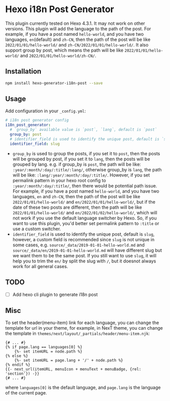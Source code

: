 # Hexo i18n Post Generator

This plugin currently tested on Hexo 4.3.1. It may not work on other versions. This plugin will add the language to the path of the post. For example, if you have a post named `hello-world`, and you have two languages, `en`(default) and `zh-CN`, then the path of the post will be like `2022/01/01/hello-world/` and `zh-CN/2022/01/01/hello-world/`. It also support group by post, which means the path will be like `2022/01/01/hello-world/` and `2022/01/01/hello-world/zh-CN/`.

## Installation

```bash
npm install hexo-generator-i18n-post --save
```

## Usage

Add configuration in your `_config.yml`:

```yaml
# i18n post generator config
i18n_post_generator:
  # `group_by` available value is `post`, `lang`, default is `post`
  group_by: post
  # identifier_field is used to identify the unique post, default is `slug`, however, a custom field is recommended
  identifier_field: slug
```

- `group_by` is used to group the posts, if you set it to `post`, then the posts will be grouped by post, if you set it to `lang`, then the posts will be grouped by lang. e.g. if group_by is `post`, the path will be like: `:year/:month/:day/:title/:lang/`, otherwise group_by is `lang`, the path will be like: `:lang/:year/:month/:day/:title/`. However, if you set permalink pattern in your hexo root config to `:year/:month/:day/:title/`, then there would be potential path issue. For example, if you have a post named `hello-world`, and you have two languages, `en` and `zh-CN`, then the path of the post will be like `2022/01/01/hello-world/` and `en/2022/01/01/hello-world/`, but if the date of these two posts are different, then the path will be like `2022/01/01/hello-world/` and `en/2022/01/02/hello-world/`, which will not work if you use the default language switcher by Hexo. So, if you want to use this plugin, you'd better set permalink pattern to `:title` or use a custom switcher.
- `identifier_field` is used to identify the unique post, default is `slug`, however, a custom field is recommended since `slug` is not unique in some cases, e.g. `source/_data/2019-01-01-hello-world.md` and `source/_data/en/2019-01-01-hello-world.md` will have different slug but we want them to be the same post. If you still want to use `slug`, it will help you to trim the `en/` by split the slug with `/`, but it doesnot always work for all general cases.

## TODO

- [ ] Add hexo cli plugin to generate i18n post


## Misc

To set the header(menu-item) link for each language, you can change the template for url in your theme, for example, in NexT theme, you can change the template in `themes/next/layout/_partials/header/menu-item.njk`:

```njk
{# ... #}
{% if page.lang == languages[0] %}
    {%- set itemURL = node.path %}
{% else %}
    {%- set itemURL = page.lang + '/' + node.path %}
{% endif %}
{{- next_url(itemURL, menuIcon + menuText + menuBadge, {rel: 'section'}) -}}
{# ... #}
```

where `languages[0]` is the default language, and `page.lang` is the language of the current page.
